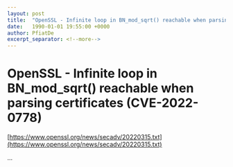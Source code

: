 ```yaml
---
layout: post
title:  "OpenSSL - Infinite loop in BN_mod_sqrt() reachable when parsing certificates (CVE-2022-0778)"
date:   1990-01-01 19:55:00 +0000
author: PfiatDe
excerpt_separator: <!--more-->
---
```


# OpenSSL - Infinite loop in BN_mod_sqrt() reachable when parsing certificates (CVE-2022-0778)

[https://www.openssl.org/news/secadv/20220315.txt](https://www.openssl.org/news/secadv/20220315.txt)

...
<!--more-->
